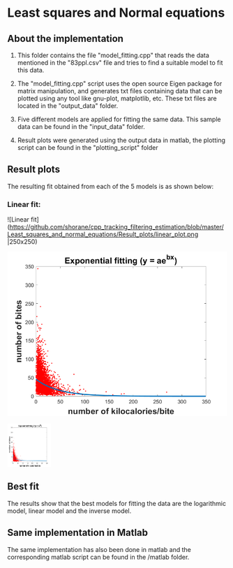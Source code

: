 # Least squares and Normal equations

## About the implementation
1. This folder contains the file "model_fitting.cpp" that reads the data mentioned in the "83ppl.csv" file and tries to find a suitable model to fit this data.

2. The "model_fitting.cpp" script uses the open source Eigen package for matrix manipulation, and generates txt files containing data that can be plotted using any tool like gnu-plot, matplotlib, etc. These txt files are located in the "output_data" folder.

3. Five different models are applied for fitting the same data. This sample data can be found in the "input_data" folder.

4. Result plots were generated using the output data in matlab, the plotting script can be found in the "plotting_script" folder

## Result plots
The resulting fit obtained from each of the 5 models is as shown below:

### Linear fit:
![Linear fit](https://github.com/shorane/cpp_tracking_filtering_estimation/blob/master/Least_squares_and_normal_equations/Result_plots/linear_plot.png |250x250)

![Exponential plot](https://github.com/shorane/cpp_tracking_filtering_estimation/blob/master/Least_squares_and_normal_equations/Result_plots/Exp_plot.png)

<img src = "https://github.com/shorane/cpp_tracking_filtering_estimation/blob/master/Least_squares_and_normal_equations/Result_plots/x_Exp_plot.png" width="100" height="100"/>

## Best fit
The results show that the best models for fitting the data are the logarithmic model, linear model and the inverse model.

## Same implementation in Matlab
The same implementation has also been done in matlab and the corresponding matlab script can be found in the /matlab folder.
